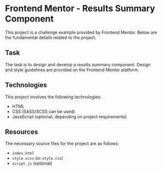 # Frontend Mentor - Results Summary Component

This project is a challenge example provided by Frontend Mentor. Below are the fundamental details related to the project.

## Task

The task is to design and develop a results summary component. Design and style guidelines are provided on the Frontend Mentor platform.

## Technologies

This project involves the following technologies:

- HTML
- CSS (SASS/SCSS can be used)
- JavaScript (optional, depending on project requirements)

## Resources

The necessary source files for the project are as follows:

- `index.html`
- `style.scss` (or `style.css`)
- `script.js` (optional)
